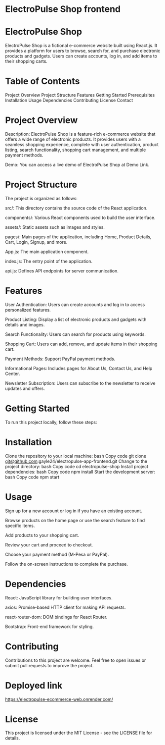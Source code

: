 # ElectroPulse Shop frontend 
# ElectroPulse Shop 

ElectroPulse Shop is a fictional e-commerce website built using React.js. It provides a platform for users to browse, search for, and purchase electronic products and gadgets. Users can create accounts, log in, and add items to their shopping carts.

# Table of Contents 
Project Overview
Project Structure
Features
Getting Started
Prerequisites
Installation
Usage
Dependencies
Contributing
License
Contact
# Project Overview
Description: ElectroPulse Shop is a feature-rich e-commerce website that offers a wide range of electronic products. It provides users with a seamless shopping experience, complete with user authentication, product listing, search functionality, shopping cart management, and multiple payment methods.

Demo: You can access a live demo of ElectroPulse Shop at Demo Link.

# Project Structure 
The project is organized as follows:

src/: This directory contains the source code of the React application.

components/: Various React components used to build the user interface.

assets/: Static assets such as images and styles.

pages/: Main pages of the application, including Home, Product Details, Cart, Login, Signup, and more.

App.js: The main application component.

index.js: The entry point of the application.

api.js: Defines API endpoints for server communication.

# Features
User Authentication: Users can create accounts and log in to access personalized features.

Product Listing: Display a list of electronic products and gadgets with details and images.

Search Functionality: Users can search for products using keywords.

Shopping Cart: Users can add, remove, and update items in their shopping cart.

Payment Methods: Support  PayPal payment methods.

Informational Pages: Includes pages for About Us, Contact Us, and Help Center.

Newsletter Subscription: Users can subscribe to the newsletter to receive updates and offers.

# Getting Started
To run this project locally, follow these steps:

# Installation 
Clone the repository to your local machine:
bash
Copy code
git clone git@github.com:gayle24/electropulse-app-frontend.git
Change to the project directory:
bash
Copy code
cd electropulse-shop
Install project dependencies:
bash
Copy code
npm install
Start the development server:
bash
Copy code
npm start

# Usage
Sign up for a new account or log in if you have an existing account.

Browse products on the home page or use the search feature to find specific items.

Add products to your shopping cart.

Review your cart and proceed to checkout.

Choose your payment method (M-Pesa or PayPal).

Follow the on-screen instructions to complete the purchase.

# Dependencies
React: JavaScript library for building user interfaces.

axios: Promise-based HTTP client for making API requests.

react-router-dom: DOM bindings for React Router.

Bootstrap: Front-end framework for styling.

# Contributing
Contributions to this project are welcome. Feel free to open issues or submit pull requests to improve the project.


# Deployed link 
https://electropulse-ecommerce-web.onrender.com/ 

# License
This project is licensed under the MIT License - see the LICENSE file for details.
